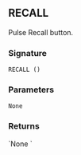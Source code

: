 ## RECALL

Pulse Recall button.


### Signature

`RECALL ()`


### Parameters

`None`


### Returns

\`None
\`